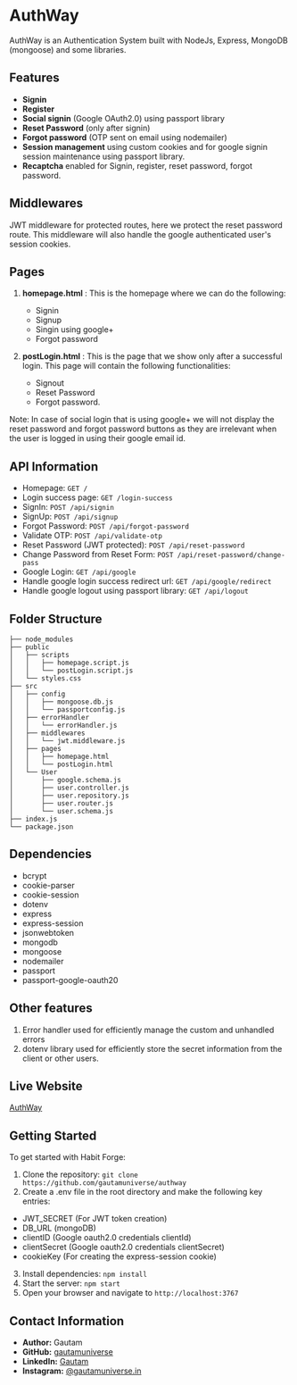 # AuthWay

AuthWay is an Authentication System built with NodeJs, Express, MongoDB (mongoose) and some libraries. 

## Features
- **Signin**
- **Register**
- **Social signin** (Google OAuth2.0) using passport library
- **Reset Password** (only after signin)
- **Forgot password** (OTP sent on email using nodemailer)
- **Session management** using custom cookies and for google signin session maintenance using passport library.
- **Recaptcha** enabled for Signin, register, reset password, forgot password.

## Middlewares
JWT middleware for protected routes, here we protect the reset password route. This middleware will also handle the google authenticated user's session cookies.

## Pages
1. **homepage.html** :  This is the homepage where we can do the following:
    - Signin
    - Signup
    - Singin using google+
    - Forgot password

2. **postLogin.html** : This is the page that we show only after a successful login. This page will contain the following functionalities:
    - Signout
    - Reset Password
    - Forgot password.

Note: In case of social login that is using google+ we will not display the reset password and forgot password buttons as they are irrelevant when the user is logged in using their google email id.

## API Information
- Homepage: `GET /`
- Login success page: `GET /login-success`
- SignIn: `POST /api/signin`
- SignUp: `POST /api/signup`
- Forgot Password: `POST /api/forgot-password`
- Validate OTP: `POST /api/validate-otp`
- Reset Password (JWT protected): `POST /api/reset-password`
- Change Password from Reset Form: `POST /api/reset-password/change-pass`
- Google Login: `GET /api/google`
- Handle google login success redirect url: `GET /api/google/redirect`
- Handle google logout using passport library: `GET /api/logout`

## Folder Structure
```
├── node_modules
├── public
│   ├── scripts
│   │   ├── homepage.script.js
│   │   └── postLogin.script.js
│   └── styles.css
├── src
│   ├── config
│   │   ├── mongoose.db.js
│   │   └── passportconfig.js
│   ├── errorHandler
│   │   └── errorHandler.js
│   ├── middlewares
│   │   └── jwt.middleware.js
│   ├── pages
│   │   ├── homepage.html
│   │   └── postLogin.html
│   └── User
│       ├── google.schema.js
│       ├── user.controller.js
│       ├── user.repository.js
│       ├── user.router.js
│       └── user.schema.js
├── index.js
└── package.json
```
## Dependencies
- bcrypt
- cookie-parser
- cookie-session
- dotenv
- express
- express-session
- jsonwebtoken
- mongodb
- mongoose
- nodemailer
- passport
- passport-google-oauth20

## Other features
1. Error handler used for efficiently manage the custom and unhandled errors
2. dotenv library used for efficiently store the secret information from the client or other users.

## Live Website

[AuthWay](https://authway.onrender.com/)

## Getting Started

To get started with Habit Forge:

1. Clone the repository: `git clone https://github.com/gautamuniverse/authway`
2. Create a .env file in the root directory and make the following key entries:
- JWT_SECRET (For JWT token creation)
- DB_URL (mongoDB)
- clientID (Google oauth2.0 credentials clientId)
- clientSecret (Google oauth2.0 credentials clientSecret)
- cookieKey (For creating the express-session cookie)
3. Install dependencies: `npm install`
4. Start the server: `npm start`
5. Open your browser and navigate to `http://localhost:3767`

## Contact Information
- **Author:** Gautam
- **GitHub:** [gautamuniverse](https://github.com/gautamuniverse)
- **LinkedIn:** [Gautam](https://www.linkedin.com/in/gautam-116307bb/)
- **Instagram:** [@gautamuniverse.in](https://www.instagram.com/gautamuniverse.in/)
